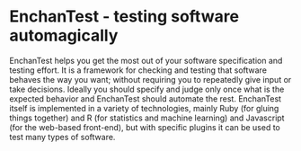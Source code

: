 # EnchanTest - testing software automagically

EnchanTest helps you get the most out of your software specification and testing effort. It is a framework for checking and testing that software behaves the way you want; without requiring you to repeatedly give input or take decisions. Ideally you should specify and judge only once what is the expected behavior and EnchanTest should automate the rest. EnchanTest itself is implemented in a variety of technologies, mainly Ruby (for gluing things together) and R (for statistics and machine learning) and Javascript (for the web-based front-end), but with specific plugins it can be used to test many types of software.

